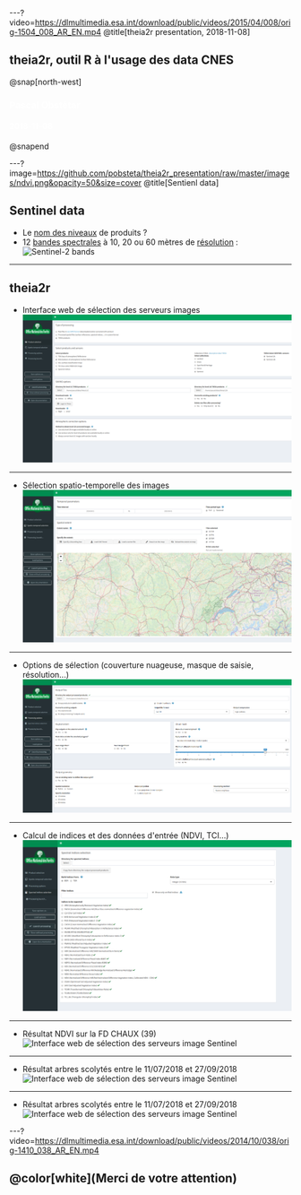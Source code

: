 ---?video=https://dlmultimedia.esa.int/download/public/videos/2015/04/008/orig-1504_008_AR_EN.mp4
@title[theia2r presentation, 2018-11-08]

## theia2r, outil R à l'usage des data CNES

@snap[north-west]
<h3><span style="color:white;">Pascal Obstétar</span></h3>
<h4><span style="color:white;">2018-11-08</span></h4>
@snapend 


---?image=https://github.com/pobsteta/theia2r_presentation/raw/master/images/ndvi.png&opacity=50&size=cover
@title[Sentienl data]
## Sentinel data
- Le [nom des niveaux](http://www.cesbio.ups-tlse.fr/multitemp/?p=2766) de produits ?
- 12 [bandes spectrales](https://sentinel.esa.int/web/sentinel/user-guides/sentinel-2-msi/resolutions/radiometric) à 10, 20 ou 60 mètres de [résolution](https://sentinel.esa.int/web/sentinel/user-guides/sentinel-2-msi/resolutions/spatial) :
    ![Sentinel-2 bands](https://landsat.gsfc.nasa.gov/wp-content/uploads/2015/06/Landsat.v.Sentinel-2.png)


---
## theia2r
- Interface web de sélection des serveurs images
![Interface web de sélection des serveurs image Sentinel](https://github.com/pobsteta/theia2r_presentation/raw/master/images/theia01.png)

---
- Sélection spatio-temporelle des images
![Interface web de sélection des serveurs image Sentinel](https://github.com/pobsteta/theia2r_presentation/raw/master/images/theia02.png)

---
- Options de sélection (couverture nuageuse, masque de saisie, résolution...)
![Interface web de sélection des serveurs image Sentinel](https://github.com/pobsteta/theia2r_presentation/raw/master/images/theia03.png)

---
- Calcul de indices et des données d'entrée (NDVI, TCI...)
![Interface web de sélection des serveurs image Sentinel](https://github.com/pobsteta/theia2r_presentation/raw/master/images/theia04.png)

---
- Résultat NDVI sur la FD CHAUX (39)
![Interface web de sélection des serveurs image Sentinel](https://github.com/pobsteta/theia2r_presentation/raw/master/images/ndvi.png)

---
- Résultat arbres scolytés entre le 11/07/2018 et 27/09/2018
![Interface web de sélection des serveurs image Sentinel](https://github.com/pobsteta/theia2r_presentation/raw/master/images/scolyte01.png)

---
- Résultat arbres scolytés entre le 11/07/2018 et 27/09/2018
![Interface web de sélection des serveurs image Sentinel](https://github.com/pobsteta/theia2r_presentation/raw/master/images/scolyte02.png)

---?video=https://dlmultimedia.esa.int/download/public/videos/2014/10/038/orig-1410_038_AR_EN.mp4

## @color[white](Merci de votre attention)
